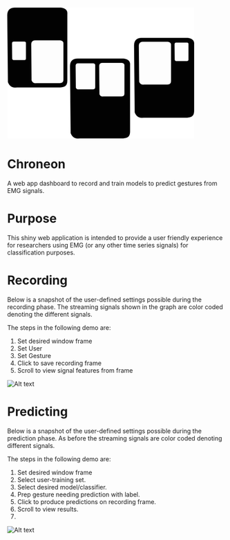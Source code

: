 ![Alt text](chroneon.png)

# Chroneon

A web app dashboard to record and train models to predict gestures from EMG signals.

# Purpose

This shiny web application is intended to provide a user friendly experience for researchers
using EMG (or any other time series signals) for classification purposes.

# Recording

Below is a snapshot of the user-defined settings possible during the recording phase. The streaming signals shown in the graph are color coded denoting the different signals. 

The steps in the following demo are:
1. Set desired window frame
2. Set User
3. Set Gesture
4. Click to save recording frame
5. Scroll to view signal features from frame

![Alt text](http://g.recordit.co/SfSKyG7TEB.gif)

# Predicting

Below is a snapshot of the user-defined settings possible during the prediction phase. As before the streaming signals are color coded denoting different signals.

The steps in the following demo are:
1. Set desired window frame
2. Select user-training set.
3. Select desired model/classifier.
4. Prep gesture needing prediction with label.
5. Click to produce predictions on recording frame.
6. Scroll to view results.
7. 
![Alt text](http://g.recordit.co/Jxgz0ifOxB.gif)

